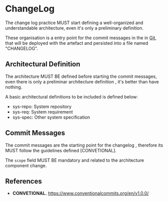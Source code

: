 # ChangeLog


The change log practice MUST start defining a well-organized and understandable architecture, even it's only a preliminary definition.

These organisation is a entry point for the commit messages in the in [Git](../../../../Externals/Engineering/Software%20Engineering/Version%20Control%20System/Git.md), that will be deployed with the artefact and persisted into a file named "CHANGELOG".

## Architectural Definition

The architecture MUST BE defined before starting the commit messages, even there is only a preliminar architecture definition , it's better than have nothing.

A basic architectural definitions to be included is defined below:

- sys-repo: System repository
- sys-req: System requirement
- sys-spec: Other system specification




## Commit Messages

The commit messages are the starting point for the changelog , therefore its MUST follow the guidelines defined \[CONVETIONAL\]. 

The `scope` field MUST BE mandatory and related to the architecture component change.


## References

-  **CONVETIONAL.** https://www.conventionalcommits.org/en/v1.0.0/